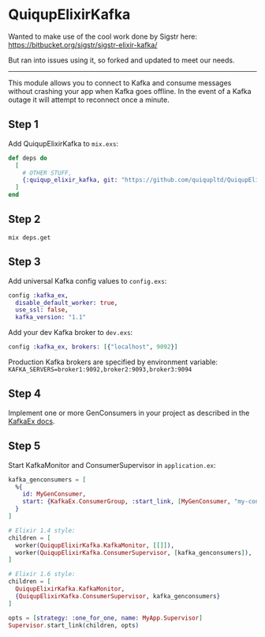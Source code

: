 # QuiqupElixirKafka

Wanted to make use of the cool work done by Sigstr here: https://bitbucket.org/sigstr/sigstr-elixir-kafka/

But ran into issues using it, so forked and updated to meet our needs.

----

This module allows you to connect to Kafka and consume messages without crashing your app when Kafka goes offline. In the event of a Kafka outage it will attempt to reconnect once a minute.

## Step 1

Add QuiqupElixirKafka to `mix.exs`:

```elixir
def deps do
  [
    # OTHER STUFF,
    {:quiqup_elixir_kafka, git: "https://github.com/quiqupltd/QuiqupElixirKafka.git"}
  ]
end
```

## Step 2

`mix deps.get`

## Step 3

Add universal Kafka config values to `config.exs`:

```elixir
config :kafka_ex,
  disable_default_worker: true,
  use_ssl: false,
  kafka_version: "1.1"
```

Add your dev Kafka broker to `dev.exs`:

```elixir
config :kafka_ex, brokers: [{"localhost", 9092}]
```

Production Kafka brokers are specified by environment variable:
`KAFKA_SERVERS=broker1:9092,broker2:9093,broker3:9094`

## Step 4

Implement one or more GenConsumers in your project as described in the [KafkaEx docs](https://hexdocs.pm/kafka_ex/KafkaEx.GenConsumer.html#content).

## Step 5

Start KafkaMonitor and ConsumerSupervisor in `application.ex`:

```elixir
kafka_genconsumers = [
  %{
    id: MyGenConsumer,
    start: {KafkaEx.ConsumerGroup, :start_link, [MyGenConsumer, "my-consumer-group", ["my-topic"]]}
  }
]

# Elixir 1.4 style:
children = [
  worker(QuiqupElixirKafka.KafkaMonitor, [[]]),
  worker(QuiqupElixirKafka.ConsumerSupervisor, [kafka_genconsumers]),
]

# Elixir 1.6 style:
children = [
  QuiqupElixirKafka.KafkaMonitor,
  {QuiqupElixirKafka.ConsumerSupervisor, kafka_genconsumers}
]

opts = [strategy: :one_for_one, name: MyApp.Supervisor]
Supervisor.start_link(children, opts)
```